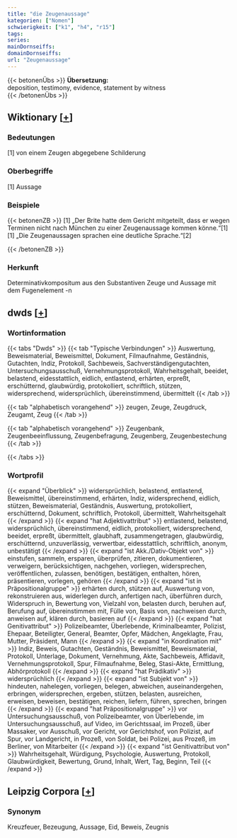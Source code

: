 ```yaml
---
title: "die Zeugenaussage"
kategorien: ["Nomen"]
schwierigkeit: ["k1", "h4", "r15"]
tags:
series:
mainDornseiffs:
domainDornseiffs:
url: "Zeugenaussage"
---
```


{{< betonenÜbs >}}
**Übersetzung:**  
deposition, testimony, evidence, statement by  witness  
{{< /betonenÜbs >}}

## Wiktionary [[+](https://de.wiktionary.org/wiki/Zeugenaussage)]

### Bedeutungen
[1] von einem Zeugen abgegebene Schilderung  

### Oberbegriffe
[1] Aussage  

### Beispiele
{{< betonenZB >}}
[1] „Der Brite hatte dem Gericht mitgeteilt, dass er wegen Terminen nicht nach München zu einer Zeugenaussage kommen könne.“[1]  
[1] „Die Zeugenaussagen sprachen eine deutliche Sprache.“[2]  

{{< /betonenZB >}}
### Herkunft
Determinativkompositum aus den Substantiven Zeuge und Aussage mit dem Fugenelement -n  



## dwds [[+](https://www.dwds.de/wb/Zeugenaussage)]

### Wortinformation
{{< tabs "Dwds" >}}
{{< tab "Typische Verbindungen" >}}
Auswertung, Beweismaterial, Beweismittel, Dokument, Filmaufnahme, Geständnis, Gutachten, Indiz, Protokoll, Sachbeweis, Sachverständigengutachten, Untersuchungsausschuß, Vernehmungsprotokoll, Wahrheitsgehalt, beeidet, belastend, eidesstattlich, eidlich, entlastend, erhärten, erpreßt, erschütternd, glaubwürdig, protokolliert, schriftlich, stützen, widersprechend, widersprüchlich, übereinstimmend, übermittelt
{{< /tab >}}

{{< tab "alphabetisch vorangehend" >}}
zeugen, Zeuge, Zeugdruck, Zeugamt, Zeug
{{< /tab >}}

{{< tab "alphabetisch vorangehend" >}}
Zeugenbank, Zeugenbeeinflussung, Zeugenbefragung, Zeugenberg, Zeugenbestechung
{{< /tab >}}

{{< /tabs >}}

### Wortprofil
{{< expand "Überblick" >}} widersprüchlich, belastend, entlastend, Beweismittel, übereinstimmend, erhärten, Indiz, widersprechend, eidlich, stützen, Beweismaterial, Geständnis, Auswertung, protokolliert, erschütternd, Dokument, schriftlich, Protokoll, übermittelt, Wahrheitsgehalt {{< /expand >}}
{{< expand "hat Adjektivattribut" >}} entlastend, belastend, widersprüchlich, übereinstimmend, eidlich, protokolliert, widersprechend, beeidet, erpreßt, übermittelt, glaubhaft, zusammengetragen, glaubwürdig, erschütternd, unzuverlässig, verwertbar, eidesstattlich, schriftlich, anonym, unbestätigt {{< /expand >}}
{{< expand "ist Akk./Dativ-Objekt von" >}} einstufen, sammeln, ersparen, überprüfen, zitieren, dokumentieren, verweigern, berücksichtigen, nachgehen, vorliegen, widersprechen, veröffentlichen, zulassen, benötigen, bestätigen, enthalten, hören, präsentieren, vorlegen, gehören {{< /expand >}}
{{< expand "ist in Präpositionalgruppe" >}} erhärten durch, stützen auf, Auswertung von, rekonstruieren aus, widerlegen durch, anfertigen nach, überführen durch, Widerspruch in, Bewertung von, Vielzahl von, belasten durch, beruhen auf, Berufung auf, übereinstimmen mit, Fülle von, Basis von, nachweisen durch, anweisen auf, klären durch, basieren auf {{< /expand >}}
{{< expand "hat Genitivattribut" >}} Polizeibeamter, Überlebende, Kriminalbeamter, Polizist, Ehepaar, Beteiligter, General, Beamter, Opfer, Mädchen, Angeklagte, Frau, Mutter, Präsident, Mann {{< /expand >}}
{{< expand "in Koordination mit" >}} Indiz, Beweis, Gutachten, Geständnis, Beweismittel, Beweismaterial, Protokoll, Unterlage, Dokument, Vernehmung, Akte, Sachbeweis, Affidavit, Vernehmungsprotokoll, Spur, Filmaufnahme, Beleg, Stasi-Akte, Ermittlung, Abhörprotokoll {{< /expand >}}
{{< expand "hat Prädikativ" >}} widersprüchlich {{< /expand >}}
{{< expand "ist Subjekt von" >}} hindeuten, nahelegen, vorliegen, belegen, abweichen, auseinandergehen, erbringen, widersprechen, ergeben, stützen, belasten, ausreichen, erweisen, beweisen, bestätigen, reichen, liefern, führen, sprechen, bringen {{< /expand >}}
{{< expand "hat Präpositionalgruppe" >}} vor Untersuchungsausschuß, von Polizeibeamter, von Überlebende, im Untersuchungsausschuß, auf Video, im Gerichtssaal, im Prozeß, über Massaker, vor Ausschuß, vor Gericht, vor Gerichtshof, von Polizist, auf Spur, vor Landgericht, in Prozeß, von Soldat, bei Polizei, aus Prozeß, im Berliner, von Mitarbeiter {{< /expand >}}
{{< expand "ist Genitivattribut von" >}} Wahrheitsgehalt, Würdigung, Psychologie, Auswertung, Protokoll, Glaubwürdigkeit, Bewertung, Grund, Inhalt, Wert, Tag, Beginn, Teil {{< /expand >}}

## Leipzig Corpora [[+](https://corpora.uni-leipzig.de/en/res?word=Zeugenaussage&corpusId=deu_newscrawl-public_2018)]


### Synonym
Kreuzfeuer, Bezeugung, Aussage, Eid, Beweis, Zeugnis

